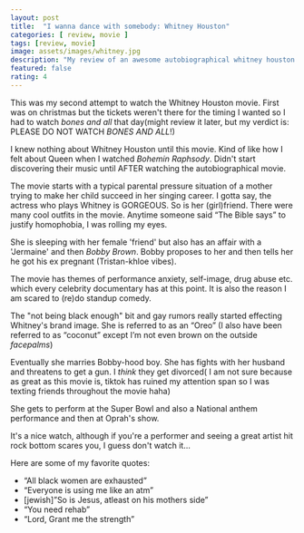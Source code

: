 ```yaml
---
layout: post
title:  "I wanna dance with somebody: Whitney Houston"
categories: [ review, movie ]
tags: [review, movie]
image: assets/images/whitney.jpg
description: "My review of an awesome autobiographical whitney houston movie"
featured: false
rating: 4
---
```

This was my second attempt to watch the Whitney Houston movie. First was on christmas but the tickets weren't there for the timing I wanted so I had to watch _bones and all_ that day(might review it later, but my verdict is: PLEASE DO NOT WATCH _BONES AND ALL_!)

I knew nothing about Whitney Houston until this movie. Kind of like how I felt about Queen when I watched _Bohemin Raphsody_. Didn't start discovering their music until AFTER watching the autobiographical movie.

The movie starts with a typical parental pressure situation of a mother trying to make her child succeed in her singing career. I gotta say, the actress who plays Whitney is GORGEOUS. So is her (girl)friend. There were many cool outfits in the movie.  Anytime someone said “The Bible says” to justify homophobia, I was rolling my eyes.

She is sleeping with her female 'friend' but also has an affair with a 'Jermaine' and then _Bobby Brown_. Bobby proposes to her and then tells her he got his ex pregnant (Tristan-khloe vibes).

The movie has themes of performance anxiety, self-image, drug abuse etc. which every celebrity documentary has at this point. It is also the reason I am scared to (re)do standup comedy.

The "not being black enough" bit and gay rumors really started effecting Whitney's brand image.
She is referred to as an “Oreo” (I also have been referred to as “coconut” except I’m not even brown on the outside *facepalms*)

Eventually she marries Bobby-hood boy. She has fights with her husband and threatens to get a gun. I *think* they get divorced( I am not sure because as great as this movie is, tiktok has ruined my attention span so I was texting friends throughout the movie haha)

She gets to perform at the Super Bowl and also a National anthem performance and then at Oprah's show.

It's a nice watch, although if you're a performer and seeing a great artist hit rock bottom scares you, I guess don't watch it...

Here are some of my favorite quotes:

* “All black women are exhausted”
* “Everyone is using me like an atm”
* [jewish]”So is Jesus, atleast on his mothers side”
* “You need rehab”
* “Lord, Grant me the strength”
